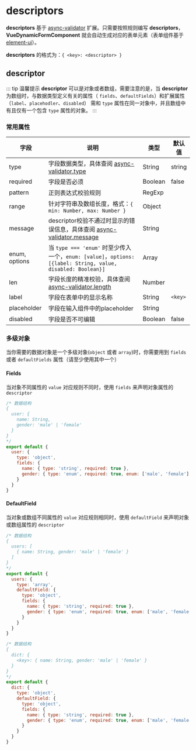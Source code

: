 # descriptors

**descriptors** 基于 [async-validator](https://github.com/yiminghe/async-validator) 扩展。只需要按照规则编写 **descriptors**，**VueDynamicFormComponent** 就会自动生成对应的表单元素（表单组件基于 [element-ui](https://element.faas.ele.me)）。

**descriptors** 的格式为：`{ <key>: <descriptor> }`



## descriptor

::: tip 温馨提示
**descriptor** 可以是对象或者数组，需要注意的是，当 **descriptor** 为数组时，与数据类型定义有关的属性（ `fields`、`defaultFields`）和扩展属性（`label`、`placehodler`、`disabled`） 需和 `type` 属性在同一对象中，并且数组中有且仅有一个包含 `type` 属性的对象。
:::

### 常用属性

| 字段          | 说明                                                         | 类型    | 默认值  |
| ------------- | ------------------------------------------------------------ | ------- | ------- |
| type          | 字段数据类型，具体查阅 [async-validator.type](https://github.com/yiminghe/async-validator#type) | String  | string  |
| required      | 字段是否必须                                                 | Boolean | false   |
| pattern       | 正则表达式校验规则                                           | RegExp  |         |
| range         | 针对字符串及数组长度，格式：`{ min: Number, max: Number }`   | Object  |         |
| message       | descriptor校验不通过时显示的错误信息，具体查阅 [async-validator.message](https://github.com/yiminghe/async-validator#messages) | String  |         |
| enum, options | 当 `type === 'enum'` 时至少传入一个，`enum: [value]`，`options: [{label: String, value, disabled: Boolean}]` | Array   |         |
| len           | 字段长度的精准校验，具体查阅 [async-validator.length](https://github.com/yiminghe/async-validator#length) | Number  |         |
| label         | 字段在表单中的显示名称                                       | String  | `<key>` |
| placeholder   | 字段在输入组件中的placeholder                                | String  |         |
| disabled      | 字段是否不可编辑                                             | Boolean | false   |

### 多级对象

当你需要的数据对象是一个多级对象(`object` 或者 `array`)时，你需要用到 `fields` 或者 `defaultFields` 属性（请至少使用其中一个）

#### Fields

当对象不同属性的 `value` 对应规则不同时，使用 `fields` 来声明对象属性的 `descriptor`

``` js
/* 数据结构
{
  user: {
    name: String,
    gender: 'male' | 'female'
  }
}
*/
export default {
  user: {
    type: 'object',
    fields: {
      name: { type: 'string', required: true },
      gender: { type: 'enum', required: true, enum: ['male', 'female'] }
    }
  }
}
```

#### DefaultField

当对象或数组不同属性的 `value` 对应规则相同时，使用 `defaultField` 来声明对象或数组属性的 `descriptor`

``` js
/* 数据结构
{
  users: [
  	{ name: String, gender: 'male' | 'female' }
  ]
}
*/
export default {
  users: {
    type: 'array',
    defaultField: {
      type: 'object',
      fields: {
        name: { type: 'string', required: true },
        gender: { type: 'enum', required: true, enum: ['male', 'female'] }
      }
    }
  }
}
```

``` js
/* 数据结构
{
  dict: {
  	<key>: { name: String, gender: 'male' | 'female' }
  }
}
*/
export default {
  dict: {
    type: 'object',
    defaultField: {
      type: 'object',
      fields: {
        name: { type: 'string', required: true },
        gender: { type: 'enum', required: true, enum: ['male', 'female'] }
      }
    }
  }
}
```